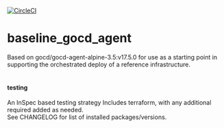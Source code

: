 [![CircleCI](https://circleci.com/gh/feedyard/baseline_gocd_agent.svg?style=shield)](https://circleci.com/gh/baseline_gocd_agent)

# baseline_gocd_agent

Based on gocd/gocd-agent-alpine-3.5:v17.5.0 for use as a starting point in supporting the orchestrated deploy of a reference infrastructure.<br/><br/>
#### testing
An InSpec based testing strategy 
Includes terraform, with any additional required added as needed.<br/>
See CHANGELOG for list of installed packages/versions.